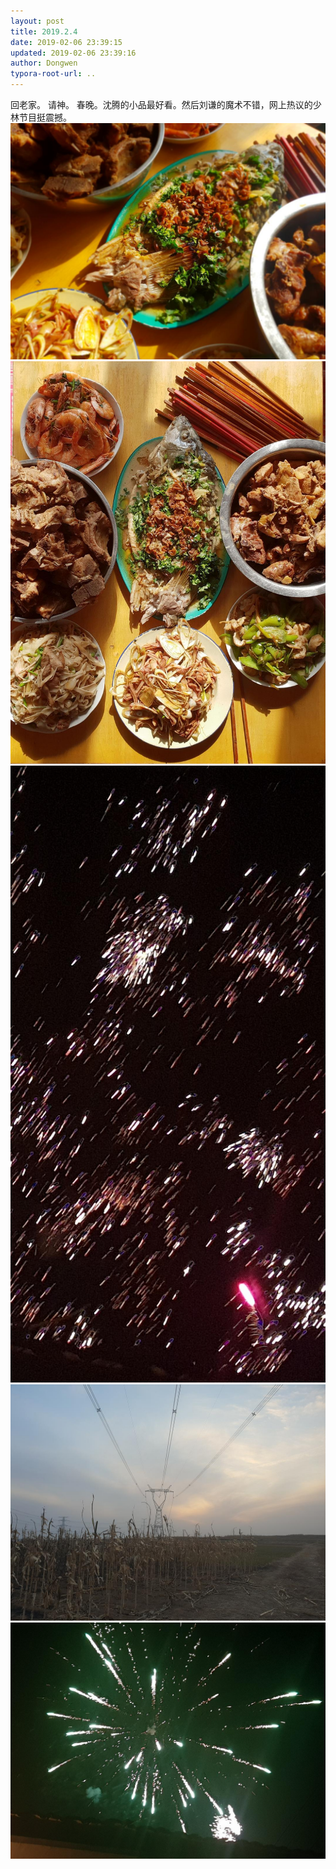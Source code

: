```yaml
---
layout: post
title: 2019.2.4
date: 2019-02-06 23:39:15
updated: 2019-02-06 23:39:16
author: Dongwen
typora-root-url: ..
---
```




回老家。 
请神。
春晚。沈腾的小品最好看。然后刘谦的魔术不错，网上热议的少林节目挺震撼。     ![](/img/in-post/x57917670.jpg)
![](/img/in-post/x57917678.jpg)
![](/img/in-post/x57917674.jpg)
![](/img/in-post/x57917627.jpg)
![](/img/in-post/x57917665.jpg)
